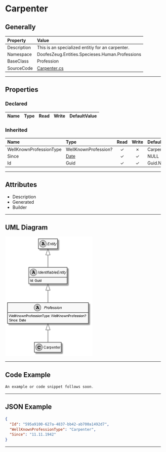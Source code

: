 ﻿# Carpenter

## Generally

|Property|Value|
|:-|:-|
|Description|This is an specialized entitiy for an carpenter.|
|Namespace|DoofesZeug.Entities.Specieses.Human.Professions|
|BaseClass|Profession|
|SourceCode|[Carpenter.cs](../../../../DoofesZeug.Library/Src/Entities/Specieses/Human/Professions/Carpenter.cs)|

---

## Properties

### Declared

|Name|Type|Read|Write|DefaultValue|
|:---|:---|:--:|:---:|:-----------|

### Inherited

|Name|Type|Read|Write|DefaultValue|
|:---|:---|:--:|:---:|:-----------|
|WellKnownProfessionType|WellKnownProfession?|&#x2713;|&#x2717;|Carpenter|
|Since|[Date](../../Entities/DoofesZeug.Entities.DateAndTime/Date.md)|&#x2713;|&#x2713;|NULL|
|Id|Guid|&#x2713;|&#x2713;|Guid.NewGuid()|

---

## Attributes

- Description
- Generated
- Builder

---

## UML Diagram

![Carpenter.png](./Carpenter.png "Carpenter")

---

## Code Example

```cs
An example or code snippet follows soon.
```

---

## JSON Example

```json
{
  "Id": "595a9100-627a-4837-bb42-ab700a1492d7",
  "WellKnownProfessionType": "Carpenter",
  "Since": "11.11.1942"
}
```

---

